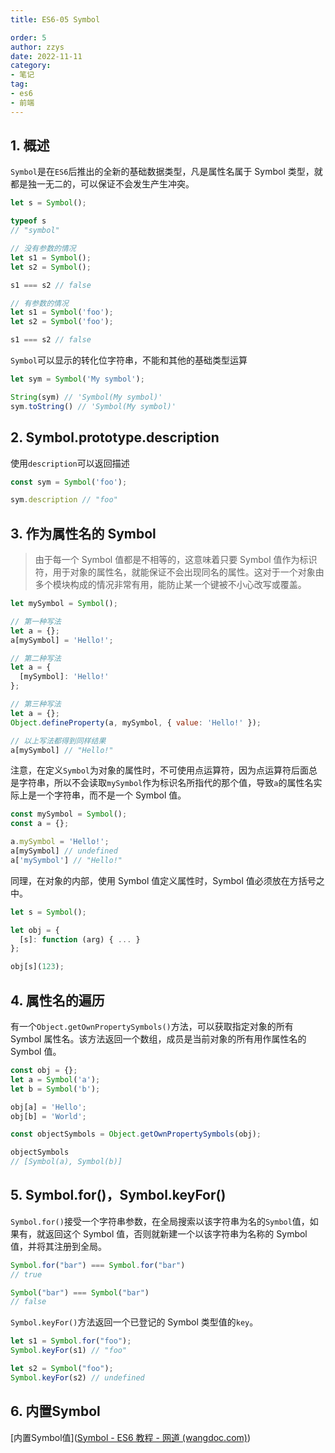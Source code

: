 ```yaml
---
title: ES6-05 Symbol

order: 5
author: zzys
date: 2022-11-11
category:
- 笔记
tag:
- es6
- 前端
---
```


## 1. 概述

`Symbol`是在`ES6`后推出的全新的基础数据类型，凡是属性名属于 Symbol 类型，就都是独一无二的，可以保证不会发生产生冲突。

```js
let s = Symbol();

typeof s
// "symbol"
```

```js
// 没有参数的情况
let s1 = Symbol();
let s2 = Symbol();

s1 === s2 // false

// 有参数的情况
let s1 = Symbol('foo');
let s2 = Symbol('foo');

s1 === s2 // false
```

`Symbol`可以显示的转化位字符串，不能和其他的基础类型运算

```js
let sym = Symbol('My symbol');

String(sym) // 'Symbol(My symbol)'
sym.toString() // 'Symbol(My symbol)'
```

## 2. Symbol.prototype.description

使用`description`可以返回描述

```js
const sym = Symbol('foo');

sym.description // "foo"
```

## 3. 作为属性名的 Symbol

> 由于每一个 Symbol 值都是不相等的，这意味着只要 Symbol 值作为标识符，用于对象的属性名，就能保证不会出现同名的属性。这对于一个对象由多个模块构成的情况非常有用，能防止某一个键被不小心改写或覆盖。

```js
let mySymbol = Symbol();

// 第一种写法
let a = {};
a[mySymbol] = 'Hello!';

// 第二种写法
let a = {
  [mySymbol]: 'Hello!'
};

// 第三种写法
let a = {};
Object.defineProperty(a, mySymbol, { value: 'Hello!' });

// 以上写法都得到同样结果
a[mySymbol] // "Hello!"
```

注意，在定义`Symbol`为对象的属性时，不可使用点运算符，因为点运算符后面总是字符串，所以不会读取`mySymbol`作为标识名所指代的那个值，导致`a`的属性名实际上是一个字符串，而不是一个 Symbol 值。

```js
const mySymbol = Symbol();
const a = {};

a.mySymbol = 'Hello!';
a[mySymbol] // undefined
a['mySymbol'] // "Hello!"
```

同理，在对象的内部，使用 Symbol 值定义属性时，Symbol 值必须放在方括号之中。

```js
let s = Symbol();

let obj = {
  [s]: function (arg) { ... }
};

obj[s](123);
```

## 4. 属性名的遍历

有一个`Object.getOwnPropertySymbols()`方法，可以获取指定对象的所有 Symbol 属性名。该方法返回一个数组，成员是当前对象的所有用作属性名的 Symbol 值。

```js
const obj = {};
let a = Symbol('a');
let b = Symbol('b');

obj[a] = 'Hello';
obj[b] = 'World';

const objectSymbols = Object.getOwnPropertySymbols(obj);

objectSymbols
// [Symbol(a), Symbol(b)]
```

## 5. Symbol.for()，Symbol.keyFor()

`Symbol.for()`接受一个字符串参数，在全局搜索以该字符串为名的`Symbol`值，如果有，就返回这个 Symbol 值，否则就新建一个以该字符串为名称的 Symbol 值，并将其注册到全局。

```js
Symbol.for("bar") === Symbol.for("bar")
// true

Symbol("bar") === Symbol("bar")
// false
```

`Symbol.keyFor()`方法返回一个已登记的 Symbol 类型值的`key`。

```js
let s1 = Symbol.for("foo");
Symbol.keyFor(s1) // "foo"

let s2 = Symbol("foo");
Symbol.keyFor(s2) // undefined
```

## 6. 内置Symbol

[内置Symbol值]([Symbol - ES6 教程 - 网道 (wangdoc.com)](https://wangdoc.com/es6/symbol##内置的-symbol-值))

